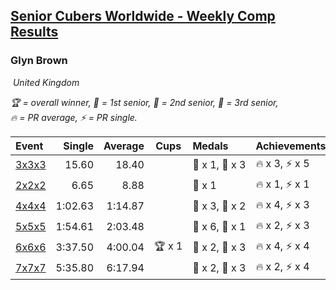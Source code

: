 <style>table {white-space: nowrap;}</style>
<link rel="stylesheet" type="text/css" href="/scw-comp/css/flags.css" />

## [Senior Cubers Worldwide - Weekly Comp Results](/scw-comp/results/)
### Glyn Brown

<i class="flag flag-GB" />&nbsp;United Kingdom

<span style="white-space: nowrap;">🏆 = overall winner</span>, <span style="white-space: nowrap;">🥇 = 1st senior</span>, <span style="white-space: nowrap;">🥈 = 2nd senior</span>, <span style="white-space: nowrap;">🥉 = 3rd senior</span>, <span style="white-space: nowrap;">🔥 = PR average</span>, <span style="white-space: nowrap;">⚡ = PR single</span>.

| Event | Single | Average | Cups | Medals | Achievements|
| :-- | --: | --: | :--: | :-- | :-- |
| [3x3x3](333.md) | 15.60 | 18.40 |  | 🥈 x 1, 🥉 x 3 | 🔥 x 3, ⚡ x 5 |
| [2x2x2](222.md) | 6.65 | 8.88 |  | 🥈 x 1 | 🔥 x 1, ⚡ x 1 |
| [4x4x4](444.md) | 1:02.63 | 1:14.87 |  | 🥈 x 3, 🥉 x 2 | 🔥 x 4, ⚡ x 3 |
| [5x5x5](555.md) | 1:54.61 | 2:03.48 |  | 🥈 x 6, 🥉 x 1 | 🔥 x 2, ⚡ x 3 |
| [6x6x6](666.md) | 3:37.50 | 4:00.04 | 🏆 x 1 | 🥇 x 2, 🥈 x 3 | 🔥 x 4, ⚡ x 4 |
| [7x7x7](777.md) | 5:35.80 | 6:17.94 |  | 🥇 x 2, 🥈 x 3 | 🔥 x 2, ⚡ x 4 |

<!-- Global site tag (gtag.js) - Google Analytics -->
<script async src="https://www.googletagmanager.com/gtag/js?id=UA-86348435-3"></script>
<script>window.dataLayer = window.dataLayer || []; function gtag() {dataLayer.push(arguments);} gtag('js', new Date()); gtag('config', 'UA-86348435-3');</script>
